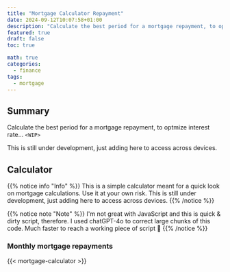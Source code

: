 ```yaml
---
title: "Mortgage Calculator Repayment"
date: 2024-09-12T10:07:58+01:00
description: "Calculate the best period for a mortgage repayment, to optmize interest rate"
featured: true
draft: false
toc: true

math: true
categories:
  - finance
tags:
  - mortgage
---
```


## Summary

Calculate the best period for a mortgage repayment, to optmize interest rate... `<WIP>`

This is still under development, just adding here to access across devices.

## Calculator

{{% notice info "Info" %}}
This is a simple calculator meant for a quick look on mortgage calculations. Use it at your own
risk.
This is still under development, just adding here to access across devices.
{{% /notice %}}

{{% notice note "Note" %}}
I'm not great with JavaScript and this is quick & dirty script, therefore. I used chatGPT-4o to 
correct large chunks of this code. Much faster to reach a working piece of script :grimacing:
{{% /notice %}}

### Monthly mortgage repayments

{{< mortgage-calculator >}}

